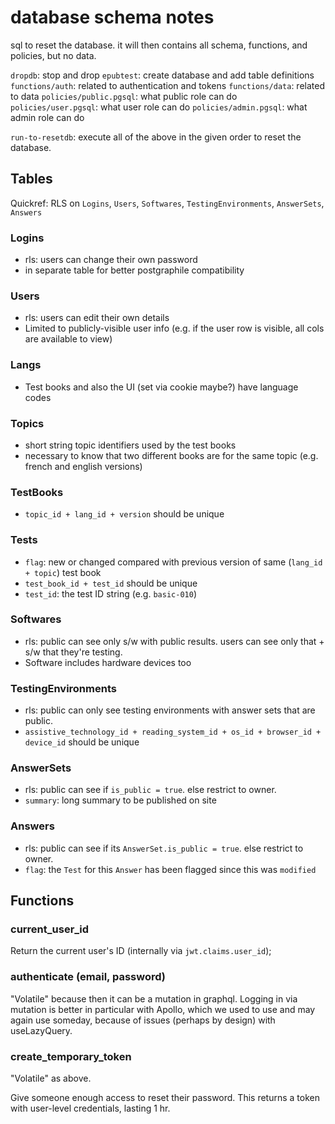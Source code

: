 # database schema notes

sql to reset the database. it will then contains all schema, functions, and policies, but no data.

`dropdb`: stop and drop
`epubtest`: create database and add table definitions
`functions/auth`: related to authentication and tokens
`functions/data`: related to data
`policies/public.pgsql`: what public role can do
`policies/user.pgsql`: what user role can do
`policies/admin.pgsql`: what admin role can do

`run-to-resetdb`: execute all of the above in the given order to reset the database. 

## Tables

Quickref: RLS on `Logins`, `Users`, `Softwares`, `TestingEnvironments`, `AnswerSets`, `Answers`

### Logins

* rls: users can change their own password
* in separate table for better postgraphile compatibility


### Users

* rls: users can edit their own details
* Limited to publicly-visible user info (e.g. if the user row is visible, all cols are available to view)

### Langs

* Test books and also the UI (set via cookie maybe?) have language codes

### Topics

* short string topic identifiers used by the test books
* necessary to know that two different books are for the same topic (e.g. french and english versions)

### TestBooks

* `topic_id + lang_id + version` should be unique

### Tests

* `flag`: new or changed compared with previous version of same (`lang_id + topic`) test book
* `test_book_id + test_id` should be unique
* `test_id`: the test ID string (e.g. `basic-010`) 

### Softwares

* rls: public can see only s/w with public results. users can see only that + s/w that they're testing.
* Software includes hardware devices too

### TestingEnvironments

* rls: public can only see testing environments with answer sets that are public. 
* `assistive_technology_id + reading_system_id + os_id + browser_id + device_id` should be unique

### AnswerSets

* rls: public can see if `is_public = true`. else restrict to owner.
* `summary`: long summary to be published on site


### Answers
* rls: public can see if its `AnswerSet.is_public = true`. else restrict to owner.
* `flag`: the `Test` for this `Answer` has been flagged since this was `modified`

## Functions

### current_user_id

Return the current user's ID (internally via `jwt.claims.user_id`);

### authenticate (email, password)

"Volatile" because then it can be a mutation in graphql. Logging in via mutation is better in particular with Apollo, which we used to use and may again use someday, because of issues (perhaps by design) with useLazyQuery. 


### create_temporary_token

"Volatile" as above. 

Give someone enough access to reset their password. This returns a token with user-level credentials, lasting 1 hr.
